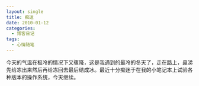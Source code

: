 ```yaml
---
layout: single
title: 痴迷
date: 2010-01-12
categories:
  - 博客日记
tags:
  - 心情随笔
---
```


今天的气温在极冷的情况下又骤降，这是我遇到的最冷的冬天了，走在路上，鼻涕先给冻出来然后再给冻回去最后结成冰。最近十分痴迷于在我的小笔记本上试验各种版本的操作系统，今天继续。
